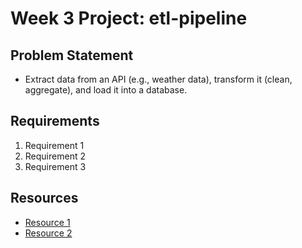 # Week 3 Project: etl-pipeline

## Problem Statement
- Extract data from an API (e.g., weather data), transform it (clean, aggregate), and load it into a database.

## Requirements
1. Requirement 1
2. Requirement 2
3. Requirement 3

## Resources
- [Resource 1](https://example.com)
- [Resource 2](https://example.com)
